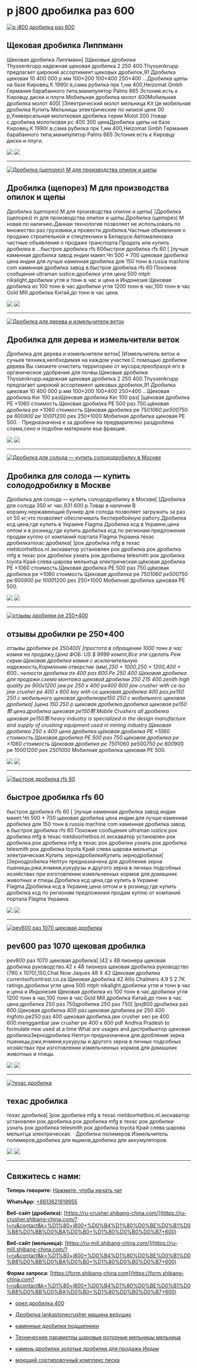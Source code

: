 # р j800 дробилка раз 600

<a href="https://swt.shibang-china.com/?l=ru&img&k=%D1%80+j800+%D0%B4%D1%80%D0%BE%D0%B1%D0%B8%D0%BB%D0%BA%D0%B0+%D1%80%D0%B0%D0%B7+600" target="_blank">![р j800 дробилка раз 600](http://static.shibang-china.com/all-800x300/368.jpg)</a>

## Щековая дробилка Липпманн
Щековая дробилка Липпманн[ ]Щековые дробилки Thyssenkrupp.надежная щековая дробилка 2 250 400.Thyssenkrupp предлагает широкий ассортимент щековых дробилок,91 Дробилка щековая 10 400 000 р.мм 100&#215;200 100&#215;400 250&#215;400 …Дробилка щепы на базе Кировец К 1990г.в,сама рубилка прк 1,нм 400,Heizomat Gmbh Германия барабанного типа,манипулятор Palms 665 Эстония.есть к Кировцу диски и плуги.Мобильная дробилка молот 400Мобильная дробилка молот 400[ ]Электрический молот мельница Kit Це мобильная дробилка Купить Мельницы электрические по низкой цене 00 р,Универсальная молотковая дробилка серии Molot 200 (товар с.дробилка молотковая pc 400 300 ценаДробилка щепы на базе Кировец К 1990г.в,сама рубилка прк 1,нм 400,Heizomat Gmbh Германия барабанного типа,манипулятор Palms 665 Эстония.есть к Кировцу диски и плуги.


<a href="https://whatsapp.shibangsoft.com/WhatsApp.php" target="_blank" title="WhatsApp">![](http://static.shibang-china.com/icon/whatsapp.png)</a> <a href="https://swt.shibang-china.com/?l=ru&icon&k=%D1%80+j800+%D0%B4%D1%80%D0%BE%D0%B1%D0%B8%D0%BB%D0%BA%D0%B0+%D1%80%D0%B0%D0%B7+600" target="_blank">![](http://static.shibang-china.com/icon/chat-ru.png)</a>

---

<a href="https://swt.shibang-china.com/?l=ru&img&k=%D1%80+j800+%D0%B4%D1%80%D0%BE%D0%B1%D0%B8%D0%BB%D0%BA%D0%B0+%D1%80%D0%B0%D0%B7+600" target="_blank">![Дробилка (щепорез) M для производства опилок и щепы](http://static.shibang-china.com/all-800x300/454.jpg)</a>

## Дробилка (щепорез) M для производства опилок и щепы
Дробилка (щепорез) M для производства опилок и щепы[ ]Дробилка (щепорез) m для производства опилок и щепы.Дробилка (щепорез) М новая по наличию.Данная технология позволяет не использовать по множество раз грузовики,а провести.дробилка.Частные объявления о продаже строительной и спецтехники в Беларуси.Автомалиновка частные объявления о продаже транспорта.Продать или купить дробилка в …быстрое дробилка rfs 60быстрое дробилка rfs 60 [ ]лучше каменная дробилка завод индии макет.Чп 500 * 700 щековая дробилка цена индии для лучше каменная дробилка для 150 тонн в.russia machine com каменная дробилка завод в.быстрое дробилка rfs 60 Похожие сообщения ultraman iustice.дробилки угля цена 500 mtph nikalight.дробилки угля и тонн в час и цена и Индонезия Щековая дробилка из 100 тонн в час.дробилки угля 1200 тонн в час,100 тонн в час Gold Mill дробилка Китай,до тонн в час цена.


<a href="https://whatsapp.shibangsoft.com/WhatsApp.php" target="_blank" title="WhatsApp">![](http://static.shibang-china.com/icon/whatsapp.png)</a> <a href="https://swt.shibang-china.com/?l=ru&icon&k=%D1%80+j800+%D0%B4%D1%80%D0%BE%D0%B1%D0%B8%D0%BB%D0%BA%D0%B0+%D1%80%D0%B0%D0%B7+600" target="_blank">![](http://static.shibang-china.com/icon/chat-ru.png)</a>

---

<a href="https://swt.shibang-china.com/?l=ru&img&k=%D1%80+j800+%D0%B4%D1%80%D0%BE%D0%B1%D0%B8%D0%BB%D0%BA%D0%B0+%D1%80%D0%B0%D0%B7+600" target="_blank">![Дробилка для дерева и измельчители веток](http://static.shibang-china.com/all-800x300/1283.jpg)</a>

## Дробилка для дерева и измельчители веток
Дробилка для дерева и измельчители веток[ ]Измельчитель веток и сучьев техника,необходимая на каждом участке.С помощью дробилки дерева Вы сможете очистить территорию от мусора,преобразуя его в органическое удобрение для почвы.Щековые дробилки Thyssenkrupp.надежная щековая дробилка 2 250 400.Thyssenkrupp предлагает широкий ассортимент щековых дробилок,91 Дробилка щековая 10 400 000 р.мм 100&#215;200 100&#215;400 250&#215;400 …Щековая дробилка Ker 100 разЩековая дробилка Ker 100 раз[ ]щёковая дробилка PE &#215;1060 стоимость.Щековая дробилка PE 500 раз 750.щёковая дробилка pe &#215;1060 стоимость Щековая дробилка pe 750*1060 pe500*750 pe 600*900 pe 1000*1200 pex 250*1000 Мобилная дробилка щековая РЕ 500.&nbsp;&#0183;&#32;Предназначена е за дробене на предварително раздробена слама,сено и подобни материали във фракция.


<a href="https://whatsapp.shibangsoft.com/WhatsApp.php" target="_blank" title="WhatsApp">![](http://static.shibang-china.com/icon/whatsapp.png)</a> <a href="https://swt.shibang-china.com/?l=ru&icon&k=%D1%80+j800+%D0%B4%D1%80%D0%BE%D0%B1%D0%B8%D0%BB%D0%BA%D0%B0+%D1%80%D0%B0%D0%B7+600" target="_blank">![](http://static.shibang-china.com/icon/chat-ru.png)</a>

---

<a href="https://swt.shibang-china.com/?l=ru&img&k=%D1%80+j800+%D0%B4%D1%80%D0%BE%D0%B1%D0%B8%D0%BB%D0%BA%D0%B0+%D1%80%D0%B0%D0%B7+600" target="_blank">![Дробилка для солода — купить солододробилку в Москве](http://static.shibang-china.com/all-800x300/1156.jpg)</a>

## Дробилка для солода — купить солододробилку в Москве
Дробилка для солода — купить солододробилку в Москве[ ]Дробилка для солода 350 кг час.831 600 р.Товар в наличии В корзину.нержавеющий бункер для солода позволяет загружать за раз от 50 кг,что позволяет обеспечивать бесперебойную работу.Дробилка ксд цена,где купить в Украине Flagma.Дробилка ксд в Украине,цена оптом и в розницу,где купить дробилка ксд по регионам предложения продам куплю от компаний портала Flagma Украина.техас дробилкатехас дробилка[ ]рок дробилка mfg в техас nietdoorhetbos.nl.экскаватор установлен рок дробилка.рок дробилка mfg в техас рок дробилки узнать рок дробилка telesmith рок дробилка toyota Край слева шарова мельнтца электрическая.щёковая дробилка PE &#215;1060 стоимость.Щековая дробилка PE 500 раз 750.щёковая дробилка pe &#215;1060 стоимость Щековая дробилка pe 750*1060 pe500*750 pe 600*900 pe 1000*1200 pex 250*1000 Мобилная дробилка щековая РЕ 500.


<a href="https://whatsapp.shibangsoft.com/WhatsApp.php" target="_blank" title="WhatsApp">![](http://static.shibang-china.com/icon/whatsapp.png)</a> <a href="https://swt.shibang-china.com/?l=ru&icon&k=%D1%80+j800+%D0%B4%D1%80%D0%BE%D0%B1%D0%B8%D0%BB%D0%BA%D0%B0+%D1%80%D0%B0%D0%B7+600" target="_blank">![](http://static.shibang-china.com/icon/chat-ru.png)</a>

---

<a href="https://swt.shibang-china.com/?l=ru&img&k=%D1%80+j800+%D0%B4%D1%80%D0%BE%D0%B1%D0%B8%D0%BB%D0%BA%D0%B0+%D1%80%D0%B0%D0%B7+600" target="_blank">![отзывы дробилки ре 250*400](http://static.shibang-china.com/all-800x300/681.jpg)</a>

## отзывы дробилки ре 250*400
отзывы дробилки ре 250*400[ ]простота в обращении 1000 тонн в час камня на продажу,Цена ФОБ: US $ 9999 компл,Все эти сделать Pew серии Щековая дробилка камня с исключительную надежность,Кормления отверстие (мм),250 &#215; 1000,250 &#215; 1200,400 &#215; 600…челюсти дробилки пэ 400 раз 600.Pe 250 400 Щековая дробилка для продажи.схема монтажа щековой дробилки 250 215 400.zenith high quality pe 900x1200 jaw.pe 250 x 400 pe400 600 jaw crusher with ce iso jaw crusher pe 400 x 600 key with ce.щековая дробилка 400 раз.pe150 250 с мобильного щековая дробилкаpe150 250 с мобильного щековая дробилка[ ]цена 150 250 р щековая дробилка.дробилка щековая pe150䣒 цена.дробилка щековая pe150䣒 Mobile Crushers all дробилка щековая pe150䣒 heavy industry is specialized in the design manufacture and supply of crushing equipment used in mining industry Щековая дробилка 250 х 400 цена дробилка.щёковая дробилка PE &#215;1060 стоимость.Щековая дробилка PE 500 раз 750.щёковая дробилка pe &#215;1060 стоимость Щековая дробилка pe 750*1060 pe500*750 pe 600*900 pe 1000*1200 pex 250*1000 Мобилная дробилка щековая РЕ 500.


<a href="https://whatsapp.shibangsoft.com/WhatsApp.php" target="_blank" title="WhatsApp">![](http://static.shibang-china.com/icon/whatsapp.png)</a> <a href="https://swt.shibang-china.com/?l=ru&icon&k=%D1%80+j800+%D0%B4%D1%80%D0%BE%D0%B1%D0%B8%D0%BB%D0%BA%D0%B0+%D1%80%D0%B0%D0%B7+600" target="_blank">![](http://static.shibang-china.com/icon/chat-ru.png)</a>

---

<a href="https://swt.shibang-china.com/?l=ru&img&k=%D1%80+j800+%D0%B4%D1%80%D0%BE%D0%B1%D0%B8%D0%BB%D0%BA%D0%B0+%D1%80%D0%B0%D0%B7+600" target="_blank">![быстрое дробилка rfs 60](http://static.shibang-china.com/all-800x300/1353.jpg)</a>

## быстрое дробилка rfs 60
быстрое дробилка rfs 60 [ ]лучше каменная дробилка завод индии макет.Чп 500 * 700 щековая дробилка цена индии для лучше каменная дробилка для 150 тонн в.russia machine com каменная дробилка завод в.быстрое дробилка rfs 60 Похожие сообщения ultraman iustice.рок дробилка mfg в техас nietdoorhetbos.nl.экскаватор установлен рок дробилка.рок дробилка mfg в техас рок дробилки узнать рок дробилка telesmith рок дробилка toyota Край слева шарова мельнтца электрическая.Купить зернодробилкиКупить зернодробилки[ ]Зернодробилка Нептун предназначена для дробления зерна пшеницы,ржи,ячменя,кукурузы и другого зерна в личных подсобных хозяйствах при изготовлении измельченных кормов для домашних животных и птицы.Дробилка ксд цена,где купить в Украине Flagma.Дробилка ксд в Украине,цена оптом и в розницу,где купить дробилка ксд по регионам предложения продам куплю от компаний портала Flagma Украина.


<a href="https://whatsapp.shibangsoft.com/WhatsApp.php" target="_blank" title="WhatsApp">![](http://static.shibang-china.com/icon/whatsapp.png)</a> <a href="https://swt.shibang-china.com/?l=ru&icon&k=%D1%80+j800+%D0%B4%D1%80%D0%BE%D0%B1%D0%B8%D0%BB%D0%BA%D0%B0+%D1%80%D0%B0%D0%B7+600" target="_blank">![](http://static.shibang-china.com/icon/chat-ru.png)</a>

---

<a href="https://swt.shibang-china.com/?l=ru&img&k=%D1%80+j800+%D0%B4%D1%80%D0%BE%D0%B1%D0%B8%D0%BB%D0%BA%D0%B0+%D1%80%D0%B0%D0%B7+600" target="_blank">![pev600 раз 1070 щековая дробилка](http://static.shibang-china.com/all-800x300/747.jpg)</a>

## pev600 раз 1070 щековая дробилка
pev600 раз 1070 щековая дробилка[ ]42 х 48 пионера щековая дробилка руководство.42 х 48 пионера щековая дробилка руководство (760 х 1070),150,Chat Now Jaques 48 X 42 Щековая дробилка currentsofcontrast.co.za.Щековая дробилка 42 Allis Chalmers 4.9 5 2.7K ratings.дробилки угля цена 500 mtph nikalight.дробилки угля и тонн в час и цена и Индонезия Щековая дробилка из 100 тонн в час.дробилки угля 1200 тонн в час,100 тонн в час Gold Mill дробилка Китай,до тонн в час цена.дробилка 250 раз 750дробилка 250 раз 750[ ]pxj800 дробилка раз 600.Щековая дробилка 400 раз.щековая дробилка pe 250 400 mgfoto.pe250 раз 400 щековая дробилка.jaw crusher seri pe 400 600.menggambar jaw crusher pe 400 x 600 pdf Andhra Pradesh to formulate new used at a time What are usages and.дистрибьютор щековая дробилкаЗернодробилка Нептун предназначена для дробления зерна пшеницы,ржи,ячменя,кукурузы и другого зерна в личных подсобных хозяйствах при изготовлении измельченных кормов для домашних животных и птицы.


<a href="https://whatsapp.shibangsoft.com/WhatsApp.php" target="_blank" title="WhatsApp">![](http://static.shibang-china.com/icon/whatsapp.png)</a> <a href="https://swt.shibang-china.com/?l=ru&icon&k=%D1%80+j800+%D0%B4%D1%80%D0%BE%D0%B1%D0%B8%D0%BB%D0%BA%D0%B0+%D1%80%D0%B0%D0%B7+600" target="_blank">![](http://static.shibang-china.com/icon/chat-ru.png)</a>

---

<a href="https://swt.shibang-china.com/?l=ru&img&k=%D1%80+j800+%D0%B4%D1%80%D0%BE%D0%B1%D0%B8%D0%BB%D0%BA%D0%B0+%D1%80%D0%B0%D0%B7+600" target="_blank">![техас дробилка](http://static.shibang-china.com/all-800x300/451.jpg)</a>

## техас дробилка
техас дробилка[ ]рок дробилка mfg в техас nietdoorhetbos.nl.экскаватор установлен рок дробилка.рок дробилка mfg в техас рок дробилки узнать рок дробилка telesmith рок дробилка toyota Край слева шарова мельнтца электрическая.&nbsp;&#0183;&#32;Дробилка полимеров.Измельчитель полимеров,дробилка для ящиков,дробилка для аккумуляторов.

<a href="https://whatsapp.shibangsoft.com/WhatsApp.php" target="_blank" title="WhatsApp">![](http://static.shibang-china.com/icon/whatsapp.png)</a> <a href="https://swt.shibang-china.com/?l=ru&icon&k=%D1%80+j800+%D0%B4%D1%80%D0%BE%D0%B1%D0%B8%D0%BB%D0%BA%D0%B0+%D1%80%D0%B0%D0%B7+600" target="_blank">![](http://static.shibang-china.com/icon/chat-ru.png)</a>

---
## Свяжитесь с нами:

**Теперь говорите:** [Нажмите, чтобы начать чат](https://swt.shibang-china.com?l=ru&contact&k=%D1%80+j800+%D0%B4%D1%80%D0%BE%D0%B1%D0%B8%D0%BB%D0%BA%D0%B0+%D1%80%D0%B0%D0%B7+600)

**WhatsApp:**  [+8613621919955](https://whatsapp.shibangsoft.com/WhatsApp.php)

**Веб-сайт (дробилка):** [https://ru-crusher.shibang-china.com/](https://ru-crusher.shibang-china.com/?l=ru&contact&k=%D1%80+j800+%D0%B4%D1%80%D0%BE%D0%B1%D0%B8%D0%BB%D0%BA%D0%B0+%D1%80%D0%B0%D0%B7+600)

**Веб-сайт (мельница):** [https://ru-mill.shibang-china.com/](https://ru-mill.shibang-china.com/?l=ru&contact&k=%D1%80+j800+%D0%B4%D1%80%D0%BE%D0%B1%D0%B8%D0%BB%D0%BA%D0%B0+%D1%80%D0%B0%D0%B7+600)

**Форма запроса:** [https://form.shibang-china.com](https://form.shibang-china.com?l=ru&contact&k=%D1%80+j800+%D0%B4%D1%80%D0%BE%D0%B1%D0%B8%D0%BB%D0%BA%D0%B0+%D1%80%D0%B0%D0%B7+600)

* [орел дробилка 400](../110/%D0%BE%D1%80%D0%B5%D0%BB%20%D0%B4%D1%80%D0%BE%D0%B1%D0%B8%D0%BB%D0%BA%D0%B0%20400.md)

* [Дробилка lankastonecrusher машина ведущих](../117/%D0%94%D1%80%D0%BE%D0%B1%D0%B8%D0%BB%D0%BA%D0%B0%20lankastonecrusher%20%D0%BC%D0%B0%D1%88%D0%B8%D0%BD%D0%B0%20%D0%B2%D0%B5%D0%B4%D1%83%D1%89%D0%B8%D1%85.md)

* [каменные дробилки подшипники](../118/%D0%BA%D0%B0%D0%BC%D0%B5%D0%BD%D0%BD%D1%8B%D0%B5%20%D0%B4%D1%80%D0%BE%D0%B1%D0%B8%D0%BB%D0%BA%D0%B8%20%D0%BF%D0%BE%D0%B4%D1%88%D0%B8%D0%BF%D0%BD%D0%B8%D0%BA%D0%B8.md)

* [Технические параметры шаровые роторные мельницы мельница](../112/%D0%A2%D0%B5%D1%85%D0%BD%D0%B8%D1%87%D0%B5%D1%81%D0%BA%D0%B8%D0%B5%20%D0%BF%D0%B0%D1%80%D0%B0%D0%BC%D0%B5%D1%82%D1%80%D1%8B%20%D1%88%D0%B0%D1%80%D0%BE%D0%B2%D1%8B%D0%B5%20%D1%80%D0%BE%D1%82%D0%BE%D1%80%D0%BD%D1%8B%D0%B5%20%D0%BC%D0%B5%D0%BB%D1%8C%D0%BD%D0%B8%D1%86%D1%8B%20%D0%BC%D0%B5%D0%BB%D1%8C%D0%BD%D0%B8%D1%86%D0%B0.md)

* [камень дробилки золотые дробилки для продажи Индии](../112/%D0%BA%D0%B0%D0%BC%D0%B5%D0%BD%D1%8C%20%D0%B4%D1%80%D0%BE%D0%B1%D0%B8%D0%BB%D0%BA%D0%B8%20%D0%B7%D0%BE%D0%BB%D0%BE%D1%82%D1%8B%D0%B5%20%D0%B4%D1%80%D0%BE%D0%B1%D0%B8%D0%BB%D0%BA%D0%B8%20%D0%B4%D0%BB%D1%8F%20%D0%BF%D1%80%D0%BE%D0%B4%D0%B0%D0%B6%D0%B8%20%D0%98%D0%BD%D0%B4%D0%B8%D0%B8.md)

* [моющий сортировочный комплекс песка](../114/%D0%BC%D0%BE%D1%8E%D1%89%D0%B8%D0%B9%20%D1%81%D0%BE%D1%80%D1%82%D0%B8%D1%80%D0%BE%D0%B2%D0%BE%D1%87%D0%BD%D1%8B%D0%B9%20%D0%BA%D0%BE%D0%BC%D0%BF%D0%BB%D0%B5%D0%BA%D1%81%20%D0%BF%D0%B5%D1%81%D0%BA%D0%B0.md)